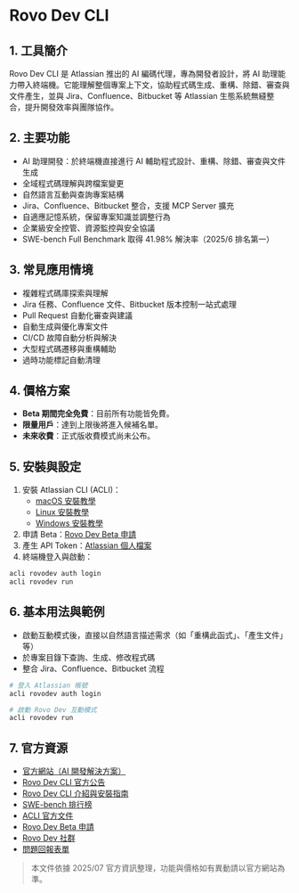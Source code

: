 # Rovo Dev CLI

## 1. 工具簡介
Rovo Dev CLI 是 Atlassian 推出的 AI 編碼代理，專為開發者設計，將 AI 助理能力帶入終端機。它能理解整個專案上下文，協助程式碼生成、重構、除錯、審查與文件產生，並與 Jira、Confluence、Bitbucket 等 Atlassian 生態系統無縫整合，提升開發效率與團隊協作。

## 2. 主要功能
- AI 助理開發：於終端機直接進行 AI 輔助程式設計、重構、除錯、審查與文件生成
- 全域程式碼理解與跨檔案變更
- 自然語言互動與查詢專案結構
- Jira、Confluence、Bitbucket 整合，支援 MCP Server 擴充
- 自適應記憶系統，保留專案知識並調整行為
- 企業級安全控管、資源監控與安全協議
- SWE-bench Full Benchmark 取得 41.98% 解決率（2025/6 排名第一）

## 3. 常見應用情境
- 複雜程式碼庫探索與理解
- Jira 任務、Confluence 文件、Bitbucket 版本控制一站式處理
- Pull Request 自動化審查與建議
- 自動生成與優化專案文件
- CI/CD 故障自動分析與解決
- 大型程式碼遷移與重構輔助
- 過時功能標記自動清理

## 4. 價格方案
- **Beta 期間完全免費**：目前所有功能皆免費。
- **限量用戶**：達到上限後將進入候補名單。
- **未來收費**：正式版收費模式尚未公布。

## 5. 安裝與設定
1. 安裝 Atlassian CLI (ACLI)：
   - [macOS 安裝教學](https://developer.atlassian.com/cloud/acli/guides/install-macos/)
   - [Linux 安裝教學](https://developer.atlassian.com/cloud/acli/guides/install-linux/)
   - [Windows 安裝教學](https://developer.atlassian.com/cloud/acli/guides/install-windows/)
2. 申請 Beta：[Rovo Dev Beta 申請](https://www.atlassian.com/try/cloud/signup?bundle=devai)
3. 產生 API Token：[Atlassian 個人檔案](https://id.atlassian.com/manage-profile/security/api-tokens)
4. 終端機登入與啟動：

```bash
acli rovodev auth login
acli rovodev run
```

## 6. 基本用法與範例
- 啟動互動模式後，直接以自然語言描述需求（如「重構此函式」、「產生文件」等）
- 於專案目錄下查詢、生成、修改程式碼
- 整合 Jira、Confluence、Bitbucket 流程

```bash
# 登入 Atlassian 帳號
acli rovodev auth login

# 啟動 Rovo Dev 互動模式
acli rovodev run
```

## 7. 官方資源
- [官方網站（AI 開發解決方案）](https://www.atlassian.com/solutions/devops/ai-innovation)
- [Rovo Dev CLI 官方公告](https://www.atlassian.com/blog/announcements/rovo-dev-command-line-interface)
- [Rovo Dev CLI 介紹與安裝指南](https://community.atlassian.com/forums/Rovo-for-Software-Teams-Beta/Introducing-Rovo-Dev-CLI-AI-Powered-Development-in-your-terminal/ba-p/3043623)
- [SWE-bench 排行榜](https://www.swebench.com/#full)
- [ACLI 官方文件](https://developer.atlassian.com/cloud/acli/guides/introduction/)
- [Rovo Dev Beta 申請](https://www.atlassian.com/try/cloud/signup?bundle=devai)
- [Rovo Dev 社群](https://community.atlassian.com/forums/Rovo-Dev-AI-Agents-Beta/gh-p/rovo-dev-ai-agents)
- [問題回報表單](https://rovodevagents.atlassian.net/servicedesk/customer/portal/1/group/1/create/45)

> 本文件依據 2025/07 官方資訊整理，功能與價格如有異動請以官方網站為準。

